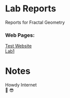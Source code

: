 # Lab Reports
Reports for Fractal Geometry

### Web Pages:
[Test Website](https://cchiltoncarr.github.io/labreports/testwebsite.html) \
[Lab1](https://cchiltoncarr.github.io/labreports/Lab1.html)

# Notes

Howdy Internet\
🤠 😎

